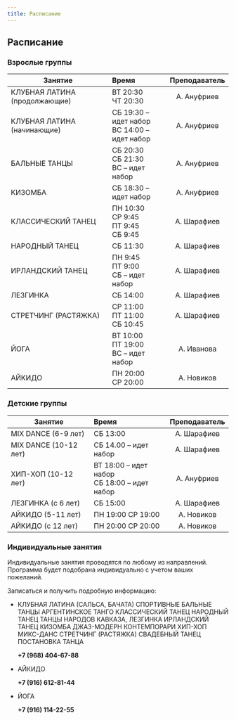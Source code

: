 ```yaml
---
title: Расписание
---
```


## Расписание

### Взрослые группы

| Занятие                       | Время                                            | Преподаватель |
| ----------------------------- | :----------------------------------------------- | :-----------: |
| КЛУБНАЯ ЛАТИНА (продолжающие) | ВТ 20:30 <br> ЧТ 20:30                           |  А. Ануфриев  |
| КЛУБНАЯ ЛАТИНА (начинающие)   | СБ 19:30 – идет набор <br> ВС 14:00 – идет набор |  А. Ануфриев  |
| БАЛЬНЫЕ ТАНЦЫ                 | СБ 20:30 <br> СБ 21:30 <br> ВС – идет набор      |  А. Ануфриев  |
| КИЗОМБА                       | СБ 18:30 – идет набор                            |  А. Ануфриев  |
| КЛАССИЧЕСКИЙ ТАНЕЦ            | ПН 10:30 <br> СР 9:45 <br> ПТ 9:45 <br> СБ 9:45  |  А. Шарафиев  |
| НАРОДНЫЙ ТАНЕЦ                | СБ 11:30                                         |  А. Шарафиев  |
| ИРЛАНДСКИЙ ТАНЕЦ              | ПН 9:45 <br> ПТ 9:00 <br> СБ – идет набор        |  А. Шарафиев  |
| ЛЕЗГИНКА                      | СБ 14:00                                         |  А. Шарафиев  |
| СТРЕТЧИНГ (РАСТЯЖКА)          | СР 11:00 <br> ПТ 11:00 <br> СБ 10:45             |  А. Шарафиев  |
| ЙОГА                          | ВТ 10:00 <br> ПТ 19:00 <br> ВС – идет набор      |  А. Иванова   |
| АЙКИДО                        | ПН 20:00 <br> СР 20:00                           |  А. Новиков   |

### Детские группы

| Занятие               | Время                                            | Преподаватель |
| --------------------- | :----------------------------------------------- | :-----------: |
| MIX DANCE (6-9 лет)   | СБ 13:00                                         |  А. Шарафиев  |
| MIX DANCE (10-12 лет) | СБ 14.00 – идет набор                            |  А. Шарафиев  |
| ХИП-ХОП (10-12 лет)   | ВТ 18:00 – идет набор <br> СБ 18:00 – идет набор |  А. Ануфриев  |
| ЛЕЗГИНКА (с 6 лет)    | СБ 15:00                                         |  А. Шарафиев  |
| АЙКИДО (5-11 лет)     | ПН 19:00 СР 19:00                                |  А. Новиков   |
| АЙКИДО (с 12 лет)     | ПН 20:00 СР 20:00                                |  А. Новиков   |

### Индивидуальные занятия

Индивидуальные занятия проводятся по любому из направлений. Программа будет подобрана индивидуально с учетом ваших пожеланий.

Записаться и получить подробную информацию:

- КЛУБНАЯ ЛАТИНА (САЛЬСА, БАЧАТА)
  СПОРТИВНЫЕ БАЛЬНЫЕ ТАНЦЫ
  АРГЕНТИНСКОЕ ТАНГО
  КЛАССИЧЕСКИЙ ТАНЕЦ
  НАРОДНЫЙ ТАНЕЦ
  ТАНЦЫ НАРОДОВ КАВКАЗА, ЛЕЗГИНКА
  ИРЛАНДСКИЙ ТАНЕЦ
  КИЗОМБА
  ДЖАЗ-МОДЕРН
  КОНТЕМПОРАРИ
  ХИП-ХОП
  МИКС-ДАНС
  СТРЕТЧИНГ (РАСТЯЖКА)
  СВАДЕБНЫЙ ТАНЕЦ
  ПОСТАНОВКА ТАНЦА

  **+7 (968) 404-67-88**

- АЙКИДО

  **+7 (916) 612-81-44**

- ЙОГА

  **+7 (916) 114-22-55**
